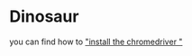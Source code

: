 # Dinosaur
you can find how to ["install the chromedriver "](https://blog.csdn.net/huilan_same/article/details/51896672)
